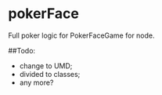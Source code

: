 pokerFace
=========

Full poker logic for PokerFaceGame for node.

##Todo:
* change to UMD;
* divided to classes;
* any more?
